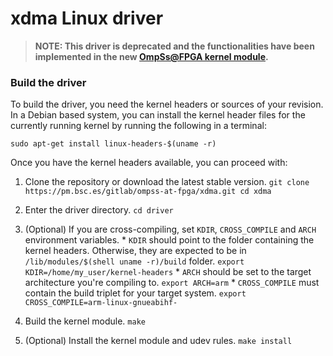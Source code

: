 # xdma Linux driver

> **NOTE: This driver is deprecated and the functionalities have been implemented in the new [OmpSs@FPGA kernel module](https://pm.bsc.es/gitlab/ompss-at-fpga/ompss-at-fpga-kernel-module).**

### Build the driver

To build the driver, you need the kernel headers or sources of your revision.
In a Debian based system, you can install the kernel header files for the currently running kernel by running the following in a terminal:
```
sudo apt-get install linux-headers-$(uname -r)
```

Once you have the kernel headers available, you can proceed with:

  1. Clone the repository or download the latest stable version.
    ```
    git clone https://pm.bsc.es/gitlab/ompss-at-fpga/xdma.git
    cd xdma
    ```

  2. Enter the driver directory.
    ```
    cd driver
    ```

  3. (Optional) If you are cross-compiling, set `KDIR`, `CROSS_COMPILE` and `ARCH` environment variables.
    * `KDIR` should point to the folder containing the kernel headers.
    Otherwise, they are expected to be in `/lib/modules/$(shell uname -r)/build` folder.
    ```
    export KDIR=/home/my_user/kernel-headers
    ```
    * `ARCH` should be set to the target architecture you're compiling to.
    ```
    export ARCH=arm
    ```
    * `CROSS_COMPILE` must contain the build triplet for your target system.
    ```
    export CROSS_COMPILE=arm-linux-gnueabihf-
    ```

  4. Build the kernel module.
    ```
    make
    ```

  5. (Optional) Install the kernel module and udev rules.
    ```
    make install
    ```
